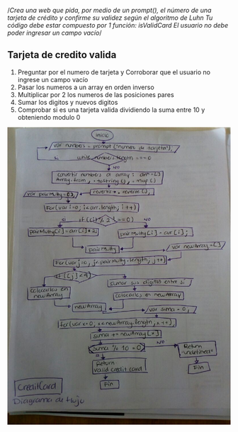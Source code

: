 /*Crea una web que pida, por medio de un prompt(), el número de una tarjeta de crédito y confirme su validez según el algoritmo de Luhn
Tu código debe estar compuesto por 1 función: isValidCard
El usuario no debe poder ingresar un campo vacío*/

## Tarjeta de credito valida

1. Preguntar por el numero de tarjeta y Corroborar que el usuario no ingrese un campo vacío
2. Pasar los numeros a un array en orden inverso
3. Multiplicar por 2 los numeros de las posiciones pares
4. Sumar los digitos y nuevos digitos
5. Comprobar si es una tarjeta valida dividiendo la suma entre 10 y obteniendo modulo 0

![Diagrama de flujo credit-card](./assets/images/credit-card.jpeg)
